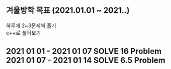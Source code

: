겨울방학 목표 (2021.01.01 ~ 2021.**.**)
-----------------------------------------

하루에 2~3문제씩 풀기 <br>
c++로 풀어보기 <br>

2021 01 01 - 2021 01 07 SOLVE 16 Problem <br>
2021 01 07 - 2021 01 14 SOLVE 6.5 Problem
-----------------------------------------

